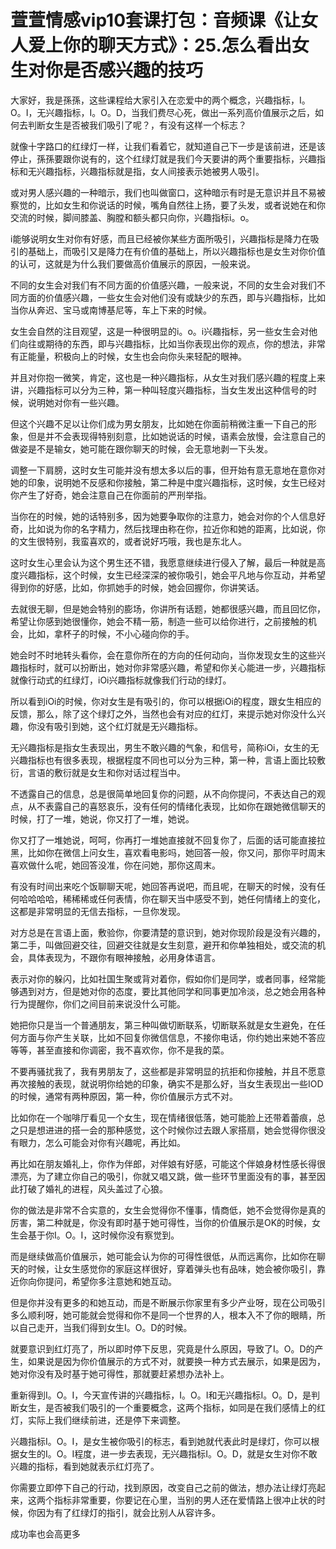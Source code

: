 # 萱萱情感vip10套课打包：音频课《让女人爱上你的聊天方式》：25.怎么看出女生对你是否感兴趣的技巧

大家好，我是孫孫，这些课程给大家引入在恋爱中的两个概念，兴趣指标，I。O。I，无兴趣指标，I。O。D，当我们费尽心死，做出一系列高价值展示之后，如何去判断女生是否被我们吸引了呢？，有没有这样一个标志？

就像十字路口的红绿灯一样，让我们看着它，就知道自己下一步是该前进，还是该停止，孫孫要跟你说有的，这个红绿灯就是我们今天要讲的两个重要指标，兴趣指标和无兴趣指标，兴趣指标就是指，女人间接表示她被男人吸引。

或对男人感兴趣的一种暗示，我们也叫做窗口，这种暗示有时是无意识并且不易被察觉的，比如女生和你说话的时候，嘴角自然往上扬，要了头发，或者说她在和你交流的时候，脚间膝盖、胸膛和额头都只向你，兴趣指标i。o。

i能够说明女生对你有好感，而且已经被你某些方面所吸引，兴趣指标是降力在吸引的基础上，而吸引又是降力在有价值的基础上，所以兴趣指标也是女生对你价值的认可，这就是为什么我们要做高价值展示的原因，一般来说。

不同的女生会对我们有不同方面的价值感兴趣，一般来说，不同的女生会对我们不同方面的价值感兴趣，一些女生会对他们没有或缺少的东西，即与兴趣指标，比如当你从奔迟、宝马或南博基尼等，车上下来的时候。

女生会自然的注目观望，这是一种很明显的i。o。i兴趣指标，另一些女生会对他们向往或期待的东西，即与兴趣指标，比如当你表现出你的观点，你的想法，非常有正能量，积极向上的时候，女生也会向你头来轻配的眼神。

并且对你抱一微笑，肯定，这也是一种兴趣指标，从女生对我们感兴趣的程度上来讲，兴趣指标可以分为三种，第一种叫轻度兴趣指标，当女生发出这种信号的时候，说明她对你有一些兴趣。

但这个兴趣不足以让你们成为男女朋友，比如她在你面前稍微注重一下自己的形象，但是并不会表现得特别刻意，比如她说话的时候，语素会放慢，会注意自己的做姿是不是输女，她可能在跟你聊天的时候，会无意地剥一下头发。

调整一下肩膀，这时女生可能并没有想太多以后的事，但开始有意无意地在意你对她的印象，说明她不反感和你接触，第二种是中度兴趣指标，这时候，女生已经对你产生了好奇，她会注意自己在你面前的严刑举指。

当你在的时候，她的话特别多，因为她要争取你的注意力，她会对你的个人信息好奇，比如说为你的名字精力，然后找理由称在你，拉近你和她的距离，比如说，你的文生很特别，我蛮喜欢的，或者说好巧哦，我也是东北人。

这时女生心里会认为这个男生还不错，我愿意继续进行侵入了解，最后一种就是高度兴趣指标，这个时候，女生已经深深的被你吸引，她会平凡地与你互动，并希望得到你的好感，比如，你抓她手的时候，她会回握你，你讲笑话。

去就很无聊，但是她会特别的膨场，你讲所有话题，她都很感兴趣，而且回忆你，希望让你感到她很懂你，她会不精一筋，制造一些可以给你进行，之前接触的机会，比如，拿杯子的时候，不小心碰向你的手。

她会时不时地转头看你，会在意你所在的方向的任何动向，当你发现女生的这些兴趣指标时，就可以扮断出，她对你非常感兴趣，希望和你关心能进一步，兴趣指标就像行动式的红绿灯，iOi兴趣指标就像我们行动的绿灯。

所以看到iOi的时候，你对女生是有吸引的，你可以根据iOi的程度，跟女生相应的反馈，那么，除了这个绿灯之外，当然也会有对应的红灯，来提示她对你没什么兴趣，你没有吸引到她，这个红灯就是无兴趣指标。

无兴趣指标是指女生表现出，男生不敢兴趣的气象，和信号，简称iOi，女生的无兴趣指标也有很多表现，根据程度不同也可以分为三种，第一种，言语上面比较敷衍，言语的敷衍就是女生和你对话过程当中。

不透露自己的信息，总是很简单地回复你的问题，从不向你提问，不表达自己的观点，从不表露自己的喜怒哀乐，没有任何的情绪化表现，比如你在跟她微信聊天的时候，打了一堆，她说，你又打了一堆，她说。

你又打了一堆她说，呵呵，你再打一堆她直接就不回复你了，后面的话可能直接拉黑，比如你在微信上问女生，喜欢看电影吗，她回答一般，你又问，那你平时周末喜欢做什么呢，她回答没准，你在问她，那你这周末。

有没有时间出来吃个饭聊聊天呢，她回答再说吧，而且呢，在聊天的时候，没有任何哈哈哈哈，稀稀稀或任何表情，你在聊天当中感受不到，她任何情绪上的变化，这都是非常明显的无信去指标，一旦你发现。

对方总是在言语上面，敷验你，你要清楚的意识到，她对你现阶段是没有兴趣的，第二手，叫做回避交往，回避交往就是女生刻意，避开和你单独相处，或交流的机会，具体表现为，不跟你有眼神接触，必用身体语言。

表示对你的躲闪，比如社国生聚或背对着你，假如你们是同学，或者同事，经常能够遇到对方，但是她对你的态度，要比其他同学和同事更加冷淡，总之她会用各种行为提醒你，你们之间目前来说没什么可能。

她把你只是当一个普通朋友，第三种叫做切断联系，切断联系就是女生避免，在任何方面与你产生关联，比如不回复你微信信息，不接你电话，你约她出来她不答应等等，甚至直接和你调密，我不喜欢你，你不是我的菜。

不要再骚扰我了，我有男朋友了，这些都是非常明显的抗拒和你接触，并且不愿意再次接触的表现，就说明你给她的印象，确实不是那么好，当女生表现出一些IOD的时候，通常有两种原因，第一种，你价值展示方式不对。

比如你在一个咖啡厅看见一个女生，现在情绪很低落，她可能脸上还带着蕾痕，总之只是想进进的搭一会的那种感觉，这个时候你过去跟人家搭扇，她会觉得你很没有眼力，怎么可能会对你有兴趣呢，再比如。

再比如在朋友婚礼上，你作为伴郎，对伴娘有好感，可能这个伴娘身材性感长得很漂亮，为了建立你自己的吸引，你就又唱又跳，做一些环节里面没有的事，甚至因此打破了婚礼的进程，风头盖过了心狼。

你的做法是非常不合实意的，女生会觉得你不懂事，情商低，她不会觉得你是真的厉害，第二种就是，你没有即时基于她可得性，当你的价值展示是OK的时候，女生会基于你I。O。I，这时候你没有察觉到。

而是继续做高价值展示，她可能会认为你的可得性很低，从而远离你，比如你在聊天的时候，让女生感觉你的家庭这样很好，穿着弹头也有品味，她会被你吸引，靠近你向你提问，希望你多注意她和她互动。

但是你并没有更多的和她互动，而是不断展示你家里有多少产业呀，现在公司吸引多么顺利呀，她可能就会觉得和你不是同一个世界的人，根本入不了你的眼睛，所以自己走开，当我们得到女生I。O。D的时候。

就要意识到红灯亮了，所以即时停下反思，究竟是什么原因，导致了I。O。D的产生，如果说是因为你价值展示的方式不对，就要换一种方式去展示，如果是因为，她对你没有及时基于她可得性，那就要赶紧想办法补上。

重新得到I。O。I，今天宣传讲的兴趣指标，I。O。I和无兴趣指标I。O。D，是判断女生，是否被我们吸引的一个重要概念，这两个指标，如同是在我们感情上的红灯，实际上我们继续前进，还是停下来调整。

兴趣指标I。O。I，是女生被你吸引的标志，看到她就代表此时是绿灯，你可以根据女生的I。O。I程度，进一步去表现，无兴趣指标I。O。D，就是女生对你不敢兴趣的指标，看到她就表示红灯亮了。

你需要立即停下自己的行动，找到原因，改变自己之前的做法，想办法让绿灯亮起来，这两个指标非常重要，你要记在心里，当别的男人还在爱情路上很冲止状的时候，你因为有了红绿灯的指引，就会比别人从容许多。

成功率也会高更多
